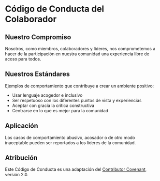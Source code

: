 # Código de Conducta del Colaborador

## Nuestro Compromiso
Nosotros, como miembros, colaboradores y líderes, nos comprometemos a hacer de la participación en nuestra comunidad una experiencia libre de acoso para todos.

## Nuestros Estándares
Ejemplos de comportamiento que contribuye a crear un ambiente positivo:
* Usar lenguaje acogedor e inclusivo
* Ser respetuoso con los diferentes puntos de vista y experiencias
* Aceptar con gracia la crítica constructiva
* Centrarse en lo que es mejor para la comunidad

## Aplicación
Los casos de comportamiento abusivo, acosador o de otro modo inaceptable pueden ser reportados a los líderes de la comunidad.

## Atribución
Este Código de Conducta es una adaptación del [Contributor Covenant](https://www.contributor-covenant.org), versión 2.0.